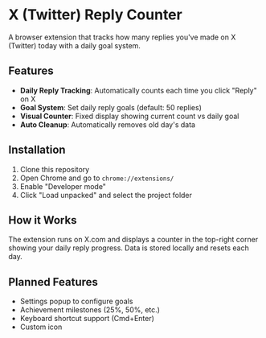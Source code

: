 # X (Twitter) Reply Counter

A browser extension that tracks how many replies you've made on X (Twitter) today with a daily goal system.

## Features

- **Daily Reply Tracking**: Automatically counts each time you click "Reply" on X
- **Goal System**: Set daily reply goals (default: 50 replies)
- **Visual Counter**: Fixed display showing current count vs daily goal
- **Auto Cleanup**: Automatically removes old day's data

## Installation

1. Clone this repository
2. Open Chrome and go to `chrome://extensions/`
3. Enable "Developer mode"
4. Click "Load unpacked" and select the project folder

## How it Works

The extension runs on X.com and displays a counter in the top-right corner showing your daily reply progress. Data is stored locally and resets each day.

## Planned Features

- Settings popup to configure goals
- Achievement milestones (25%, 50%, etc.)
- Keyboard shortcut support (Cmd+Enter)
- Custom icon

